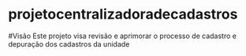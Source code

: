 # projetocentralizadoradecadastros
#Visão
Este projeto visa revisão e aprimorar o processo de cadastro e depuração dos cadastros da unidade
